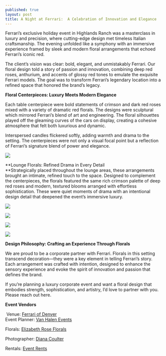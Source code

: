 ```yaml
---
published: true
layout: post
title: A Night at Ferrari:  A Celebration of Innovation and Elegance
---
```

Ferrari’s exclusive holiday event in Highlands Ranch was a masterclass in luxury and precision, where cutting-edge design met timeless Italian craftsmanship. The evening unfolded like a symphony with an immersive experience framed by sleek and modern floral arrangements that echoed Ferrari’s iconic red.

The client’s vision was clear: bold, elegant, and unmistakably Ferrari. Our floral design told a story of passion and innovation, combining deep red roses, anthurium, and accents of glossy red tones to emulate the exquisite Ferrari models. The goal was to transform Ferrari’s legendary location into a refined space that honored the brand’s legacy.

**Floral Centerpieces: Luxury Meets Modern Elegance**

Each table centerpiece were bold statements of crimson and dark red roses mixed with a variety of dramatic red florals. The designs were sculptural which mirrored Ferrari’s blend of art and engineering. The floral silhouettes played off the gleaming curves of the cars on display, creating a cohesive atmosphere that felt both luxurious and dynamic.

Interspersed candles flickered softly, adding warmth and drama to the setting. The centerpieces were not only a visual focal point but a reflection of Ferrari’s signature blend of power and elegance.

![](/images/Ferrari_Van_Halen_Events_Holiday_Party_by_Diana_Coulter-24-1.jpg)

\*\*Lounge Florals: Refined Drama in Every Detail  
\*\*Strategically placed throughout the lounge areas, these arrangements brought an intimate, refined touch to the space. Designed to complement the centerpieces, the florals featured the same rich crimson palette of deep red roses and modern, textured blooms arranged with effortless sophistication. These were quiet moments of drama with an intentional design detail that deepened the event’s immersive luxury.

![](/images/Ferrari_Van_Halen_Events_Holiday_Party_by_Diana_Coulter-26.jpg)

![](/images/Ferrari_Van_Halen_Events_Holiday_Party_by_Diana_Coulter-49.jpg)

![](/images/Ferrari_Van_Halen_Events_by_Diana_Coulter-15.jpeg)

![](/images/Ferrari_Van_Halen_Events_Holiday_Party_by_Diana_Coulter-27.jpg)

**Design Philosophy: Crafting an Experience Through Florals**

We are proud to be a corporate partner with Ferrari. Florals in this setting transcend decoration—they were a key element in telling Ferrari’s story. Each arrangement was crafted with intention, designed to enhance the sensory experience and evoke the spirit of innovation and passion that defines the brand.

If you’re planning a luxury corporate event and want a floral design that embodies strength, sophistication, and artistry, I’d love to partner with you. Please reach out here.

**Event Vendors**

 Venue: [Ferrari of Denver](https://www.ferrariofdenver.com/?utm_source=google&utm_medium=cpc&utm_campaign=ferrari_of_denver_brand&ddcref=fluency&tcdcmpid=1662579&tcdadid=680126094388&tcdkwid=1967100948&gad_source=1&gad_campaignid=20752807914&gbraid=0AAAAApbbBCne0hPFDMWPDVqM61ctRw8gW&gclid=Cj0KCQjwhO3DBhDkARIsANxrhTpgAb2JLCR4bEusws7GIedZe1BffVKuBlGD_fS_77W-NEEPR7Pp_DYaAgLWEALw_wcB)  
Event Planner: [Van Halen Events](https://vanhalenevents.com/)

Florals: [Elizabeth Rose Florals](https://elizabethroseflorals.com/)

Photographer: [Diana Coulter](https://dianacoulter.com/)

Rentals: [Event Rents](https://eventrents.com/)